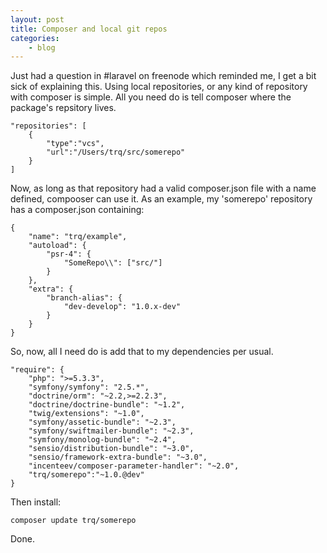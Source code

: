 ```yaml
---
layout: post
title: Composer and local git repos
categories:
    - blog
---
```

Just had a question in #laravel on freenode which reminded me, I get a bit sick
of explaining this. Using local repositories, or any kind of repository with
composer is simple. All you need do is tell composer where the package's
repsitory lives.


    "repositories": [
        {
            "type":"vcs",
            "url":"/Users/trq/src/somerepo"
        }
    ]

Now, as long as that repository had a valid composer.json file with a name
defined, compooser can use it. As an example, my 'somerepo' repository has a
composer.json containing:


    {
        "name": "trq/example",
        "autoload": {
            "psr-4": {
                "SomeRepo\\": ["src/"]
            }
        },
        "extra": {
            "branch-alias": {
                "dev-develop": "1.0.x-dev"
            }
        }
    }

So, now, all I need do is add that to my dependencies per usual.

    "require": {
        "php": ">=5.3.3",
        "symfony/symfony": "2.5.*",
        "doctrine/orm": "~2.2,>=2.2.3",
        "doctrine/doctrine-bundle": "~1.2",
        "twig/extensions": "~1.0",
        "symfony/assetic-bundle": "~2.3",
        "symfony/swiftmailer-bundle": "~2.3",
        "symfony/monolog-bundle": "~2.4",
        "sensio/distribution-bundle": "~3.0",
        "sensio/framework-extra-bundle": "~3.0",
        "incenteev/composer-parameter-handler": "~2.0",
        "trq/somerepo":"~1.0.@dev"
    }

Then install:

    composer update trq/somerepo

Done.
